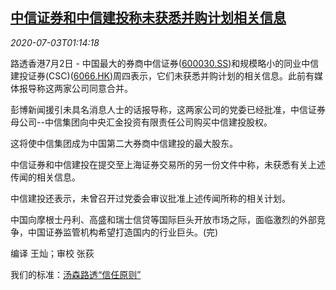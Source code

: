 <!--1593739394000-->
[中信证券和中信建投称未获悉并购计划相关信息](https://cn.reuters.com/article/citic-securitieschina-0702-thur-idCNKBS244045)
------

<div><i>2020-07-03T01:14:18</i></div><div class="StandardArticleBody_body"><p>路透香港7月2日 - 中国最大的券商中信证券(<span id="symbol_600030.SS_0"><a href="//www.reuters.com/companies/600030.SS">600030.SS</a></span>)和规模略小的同业中信建投证券(CSC)(<span id="symbol_6066.HK_1"><a href="//www.reuters.com/companies/6066.HK">6066.HK</a></span>)周四表示，它们未获悉并购计划的相关信息。此前有媒体报导称这两家公司同意合并。 </p><p>彭博新闻援引未具名消息人士的话报导称，这两家公司的党委已经批准，中信证券母公司--中信集团向中央汇金投资有限责任公司购买中信建投股权。 </p><p>这将使中信集团成为中国第二大券商中信建投的最大股东。 </p><p>中信证券和中信建投在提交至上海证券交易所的另一份文件中称，未获悉有关上述传闻的相关信息。 </p><p>中信建投还表示，未曾召开过党委会审议批准上述传闻所称的相关计划。 </p><p>中国向摩根士丹利、高盛和瑞士信贷等国际巨头开放市场之际，面临激烈的外部竞争，中国证券监管机构希望打造国内的行业巨头。(完) </p><div class="Attribution_container"><div class="Attribution_attribution"><p class="Attribution_content">编译 王灿；审校 张荻 </p></div></div><div class="StandardArticleBody_trustBadgeContainer"><span class="StandardArticleBody_trustBadgeTitle">我们的标准：</span><span class="trustBadgeUrl"><a href="https://www.thomsonreuters.cn/content/dam/openweb/documents/pdf/china/brochures/about-us-1.pdf">汤森路透“信任原则”</a></span></div></div>
